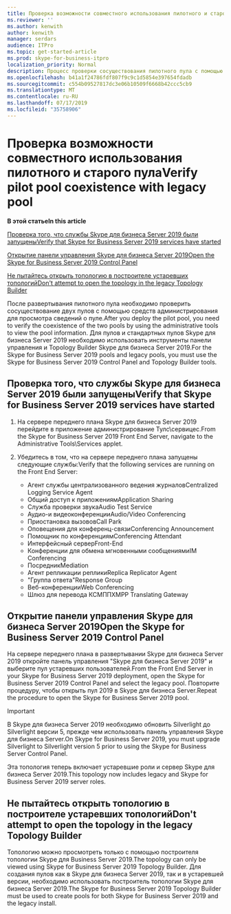 ```yaml
---
title: Проверка возможности совместного использования пилотного и старого пула
ms.reviewer: ''
ms.author: kenwith
author: kenwith
manager: serdars
audience: ITPro
ms.topic: get-started-article
ms.prod: skype-for-business-itpro
localization_priority: Normal
description: Процесс проверки сосуществования пилотного пула с помощью устаревшего пула.
ms.openlocfilehash: b41a1f24786fdf807f9c9c1d5854e397654fdadb
ms.sourcegitcommit: c554b09527817dc3e06b10509f6668b42ccc5cb9
ms.translationtype: MT
ms.contentlocale: ru-RU
ms.lasthandoff: 07/17/2019
ms.locfileid: "35758906"
---
```

# <a name="verify-pilot-pool-coexistence-with-legacy-pool"></a><span data-ttu-id="a3a5f-103">Проверка возможности совместного использования пилотного и старого пула</span><span class="sxs-lookup"><span data-stu-id="a3a5f-103">Verify pilot pool coexistence with legacy pool</span></span>

 <span data-ttu-id="a3a5f-104">**В этой статье**</span><span class="sxs-lookup"><span data-stu-id="a3a5f-104">**In this article**</span></span>
  
[<span data-ttu-id="a3a5f-105">Проверка того, что службы Skype для бизнеса Server 2019 были запущены</span><span class="sxs-lookup"><span data-stu-id="a3a5f-105">Verify that Skype for Business Server 2019 services have started</span></span>](#sectionSection0)
  
[<span data-ttu-id="a3a5f-106">Открытие панели управления Skype для бизнеса Server 2019</span><span class="sxs-lookup"><span data-stu-id="a3a5f-106">Open the Skype for Business Server 2019 Control Panel</span></span>](#sectionSection1)
  
[<span data-ttu-id="a3a5f-107">Не пытайтесь открыть топологию в построителе устаревших топологий</span><span class="sxs-lookup"><span data-stu-id="a3a5f-107">Don't attempt to open the topology in the legacy Topology Builder</span></span>](#sectionSection2)
  
<span data-ttu-id="a3a5f-108">После развертывания пилотного пула необходимо проверить сосуществование двух пулов с помощью средств администрирования для просмотра сведений о пуле.</span><span class="sxs-lookup"><span data-stu-id="a3a5f-108">After you deploy the pilot pool, you need to verify the coexistence of the two pools by using the administrative tools to view the pool information.</span></span> <span data-ttu-id="a3a5f-109">Для пулов и стандартных пулов Skype для бизнеса Server 2019 необходимо использовать инструменты панели управления и Topology Builder Skype для бизнеса Server 2019.</span><span class="sxs-lookup"><span data-stu-id="a3a5f-109">For the Skype for Business Server 2019 pools and legacy pools, you must use the Skype for Business Server 2019 Control Panel and Topology Builder tools.</span></span> 
  
## <a name="verify-that-skype-for-business-server-2019-services-have-started"></a><span data-ttu-id="a3a5f-110">Проверка того, что службы Skype для бизнеса Server 2019 были запущены</span><span class="sxs-lookup"><span data-stu-id="a3a5f-110">Verify that Skype for Business Server 2019 services have started</span></span>
<span data-ttu-id="a3a5f-111"><a name="sectionSection0"> </a></span><span class="sxs-lookup"><span data-stu-id="a3a5f-111"></span></span>

1. <span data-ttu-id="a3a5f-112">На сервере переднего плана Skype для бизнеса Server 2019 перейдите в приложение администрирование Тулс\сервицес.</span><span class="sxs-lookup"><span data-stu-id="a3a5f-112">From the Skype for Business Server 2019 Front End Server, navigate to the Administrative Tools\Services applet.</span></span>
    
2. <span data-ttu-id="a3a5f-113">Убедитесь в том, что на сервере переднего плана запущены следующие службы:</span><span class="sxs-lookup"><span data-stu-id="a3a5f-113">Verify that the following services are running on the Front End Server:</span></span>

    - <span data-ttu-id="a3a5f-114">Агент службы централизованного ведения журналов</span><span class="sxs-lookup"><span data-stu-id="a3a5f-114">Centralized Logging Service Agent</span></span>
    - <span data-ttu-id="a3a5f-115">Общий доступ к приложениям</span><span class="sxs-lookup"><span data-stu-id="a3a5f-115">Application Sharing</span></span>
    - <span data-ttu-id="a3a5f-116">Служба проверки звука</span><span class="sxs-lookup"><span data-stu-id="a3a5f-116">Audio Test Service</span></span>
    - <span data-ttu-id="a3a5f-117">Аудио-и видеоконференции</span><span class="sxs-lookup"><span data-stu-id="a3a5f-117">Audio/Video Conferencing</span></span>
    - <span data-ttu-id="a3a5f-118">Приостановка вызовов</span><span class="sxs-lookup"><span data-stu-id="a3a5f-118">Call Park</span></span>
    - <span data-ttu-id="a3a5f-119">Оповещения для конференц-связи</span><span class="sxs-lookup"><span data-stu-id="a3a5f-119">Conferencing Announcement</span></span>
    - <span data-ttu-id="a3a5f-120">Помощник по конференциям</span><span class="sxs-lookup"><span data-stu-id="a3a5f-120">Conferencing Attendant</span></span>
    - <span data-ttu-id="a3a5f-121">Интерфейсный сервер</span><span class="sxs-lookup"><span data-stu-id="a3a5f-121">Front-End</span></span>
    - <span data-ttu-id="a3a5f-122">Конференции для обмена мгновенными сообщениями</span><span class="sxs-lookup"><span data-stu-id="a3a5f-122">IM Conferencing</span></span>
    - <span data-ttu-id="a3a5f-123">Посредник</span><span class="sxs-lookup"><span data-stu-id="a3a5f-123">Mediation</span></span>
    - <span data-ttu-id="a3a5f-124">Агент репликации реплики</span><span class="sxs-lookup"><span data-stu-id="a3a5f-124">Replica Replicator Agent</span></span>
    - <span data-ttu-id="a3a5f-125">"Группа ответа"</span><span class="sxs-lookup"><span data-stu-id="a3a5f-125">Response Group</span></span>
    - <span data-ttu-id="a3a5f-126">Веб-конференции</span><span class="sxs-lookup"><span data-stu-id="a3a5f-126">Web Conferencing</span></span>
    - <span data-ttu-id="a3a5f-127">Шлюз для перевода КСМПП</span><span class="sxs-lookup"><span data-stu-id="a3a5f-127">XMPP Translating Gateway</span></span>

  
## <a name="open-the-skype-for-business-server-2019-control-panel"></a><span data-ttu-id="a3a5f-128">Открытие панели управления Skype для бизнеса Server 2019</span><span class="sxs-lookup"><span data-stu-id="a3a5f-128">Open the Skype for Business Server 2019 Control Panel</span></span>
<span data-ttu-id="a3a5f-129"><a name="sectionSection1"> </a></span><span class="sxs-lookup"><span data-stu-id="a3a5f-129"></span></span>

<span data-ttu-id="a3a5f-130">На сервере переднего плана в развертывании Skype для бизнеса Server 2019 откройте панель управления "Skype для бизнеса Server 2019" и выберите пул устаревших пользователей.</span><span class="sxs-lookup"><span data-stu-id="a3a5f-130">From the Front End Server in your Skype for Business Server 2019 deployment, open the Skype for Business Server 2019 Control Panel and select the legacy pool.</span></span> <span data-ttu-id="a3a5f-131">Повторите процедуру, чтобы открыть пул 2019 в Skype для бизнеса Server.</span><span class="sxs-lookup"><span data-stu-id="a3a5f-131">Repeat the procedure to open the Skype for Business Server 2019 pool.</span></span>
  
> [!IMPORTANT]
> <span data-ttu-id="a3a5f-132">В Skype для бизнеса Server 2019 необходимо обновить Silverlight до Silverlight версии 5, прежде чем использовать панель управления Skype для бизнеса Server.</span><span class="sxs-lookup"><span data-stu-id="a3a5f-132">On Skype for Business Server 2019, you must upgrade Silverlight to Silverlight version 5 prior to using the Skype for Business Server Control Panel.</span></span> 
  
<span data-ttu-id="a3a5f-133">Эта топология теперь включает устаревшие роли и сервер Skype для бизнеса Server 2019.</span><span class="sxs-lookup"><span data-stu-id="a3a5f-133">This topology now includes legacy and Skype for Business Server 2019 server roles.</span></span> 

  
## <a name="dont-attempt-to-open-the-topology-in-the-legacy-topology-builder"></a><span data-ttu-id="a3a5f-134">Не пытайтесь открыть топологию в построителе устаревших топологий</span><span class="sxs-lookup"><span data-stu-id="a3a5f-134">Don't attempt to open the topology in the legacy Topology Builder</span></span>
<span data-ttu-id="a3a5f-135"><a name="sectionSection2"> </a></span><span class="sxs-lookup"><span data-stu-id="a3a5f-135"></span></span>

<span data-ttu-id="a3a5f-136">Топологию можно просмотреть только с помощью построителя топологии Skype для Business Server 2019.</span><span class="sxs-lookup"><span data-stu-id="a3a5f-136">The topology can only be viewed using Skype for Business Server 2019 Topology Builder.</span></span> <span data-ttu-id="a3a5f-137">Для создания пулов как в Skype для бизнеса Server 2019, так и в устаревшей версии, необходимо использовать построитель топологии Skype для бизнеса Server 2019.</span><span class="sxs-lookup"><span data-stu-id="a3a5f-137">The Skype for Business Server 2019 Topology Builder must be used to create pools for both Skype for Business Server 2019 and the legacy install.</span></span>

  

